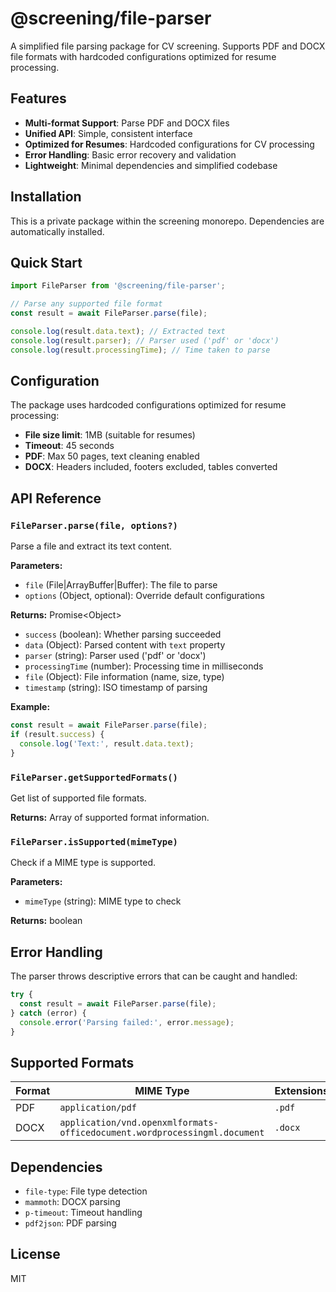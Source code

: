# @screening/file-parser

A simplified file parsing package for CV screening. Supports PDF and DOCX file formats with hardcoded configurations optimized for resume processing.

## Features

- **Multi-format Support**: Parse PDF and DOCX files
- **Unified API**: Simple, consistent interface
- **Optimized for Resumes**: Hardcoded configurations for CV processing
- **Error Handling**: Basic error recovery and validation
- **Lightweight**: Minimal dependencies and simplified codebase

## Installation

This is a private package within the screening monorepo. Dependencies are automatically installed.

## Quick Start

```javascript
import FileParser from '@screening/file-parser';

// Parse any supported file format
const result = await FileParser.parse(file);

console.log(result.data.text); // Extracted text
console.log(result.parser); // Parser used ('pdf' or 'docx')
console.log(result.processingTime); // Time taken to parse
```

## Configuration

The package uses hardcoded configurations optimized for resume processing:

- **File size limit**: 1MB (suitable for resumes)
- **Timeout**: 45 seconds
- **PDF**: Max 50 pages, text cleaning enabled
- **DOCX**: Headers included, footers excluded, tables converted

## API Reference

### `FileParser.parse(file, options?)`

Parse a file and extract its text content.

**Parameters:**

- `file` (File|ArrayBuffer|Buffer): The file to parse
- `options` (Object, optional): Override default configurations

**Returns:** Promise\<Object>

- `success` (boolean): Whether parsing succeeded
- `data` (Object): Parsed content with `text` property
- `parser` (string): Parser used ('pdf' or 'docx')
- `processingTime` (number): Processing time in milliseconds
- `file` (Object): File information (name, size, type)
- `timestamp` (string): ISO timestamp of parsing

**Example:**

```javascript
const result = await FileParser.parse(file);
if (result.success) {
  console.log('Text:', result.data.text);
}
```

### `FileParser.getSupportedFormats()`

Get list of supported file formats.

**Returns:** Array of supported format information.

### `FileParser.isSupported(mimeType)`

Check if a MIME type is supported.

**Parameters:**

- `mimeType` (string): MIME type to check

**Returns:** boolean

## Error Handling

The parser throws descriptive errors that can be caught and handled:

```javascript
try {
  const result = await FileParser.parse(file);
} catch (error) {
  console.error('Parsing failed:', error.message);
}
```

## Supported Formats

| Format | MIME Type                                                                 | Extensions |
| ------ | ------------------------------------------------------------------------- | ---------- |
| PDF    | `application/pdf`                                                         | `.pdf`     |
| DOCX   | `application/vnd.openxmlformats-officedocument.wordprocessingml.document` | `.docx`    |

## Dependencies

- `file-type`: File type detection
- `mammoth`: DOCX parsing
- `p-timeout`: Timeout handling
- `pdf2json`: PDF parsing

## License

MIT
